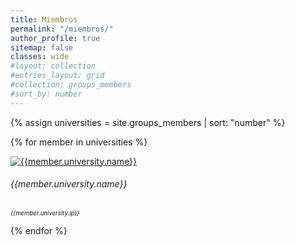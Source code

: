 ```yaml
---
title: Miembros
permalink: "/miembros/"
author_profile: true
sitemap: false
classes: wide
#layout: collection
#entries_layout: grid
#collection: groups_members
#sort_by: number
---
```

{% assign universities = site.groups_members | sort: "number" %}

<p float="left">
{% for member in universities %}
<div class="container m-2">
  <div class="d-flex flex-wrap">
  <div class="card">
    <div class="row g-0">
        <div class="col-md-2">
        <a href="{{member.university.url}}" title="Go to URL" target="_blank"><img src="{{member.university.logo}}" class="card-img" alt="{{member.university.name}}"></a>
        </div>
    <div class="col-md-8">
        <div class="card-body">
        <h6 class="card-title">{{member.university.name}}</h6>
        <p class="card-text" style="font-size: 0.6rem;"><em>{{member.university.ip}}</em></p>
        </div>
    </div>
  </div>
  </div>
  </div>
</div>

<!--
<a href="{{member.university.url}}" target="_blank" title="{{member.university.name}}"><img src="{{member.university.logo}}" alt="{{member.university.name}}" width="200px"/></a>
-->
{% endfor %}
</p>
